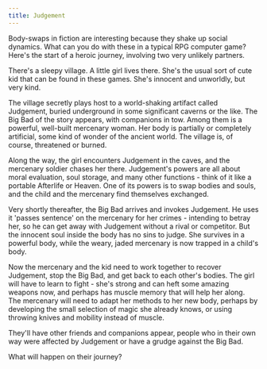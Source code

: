 ```yaml
---
title: Judgement
---
```


Body-swaps in fiction are interesting because they shake up social dynamics.
What can you do with these in a typical RPG computer game?
Here's the start of a heroic journey, involving two very unlikely partners.

<!-- more -->

There's a sleepy village.
A little girl lives there.
She's the usual sort of cute kid that can be found in these games.
She's innocent and unworldly, but very kind.

The village secretly plays host to a world-shaking artifact called
Judgement, buried underground in some significant caverns or the like.
The Big Bad of the story appears, with companions in tow.
Among them is a powerful, well-built mercenary woman.
Her body is partially or completely artificial, some kind of wonder
of the ancient world.
The village is, of course, threatened or burned.

Along the way, the girl encounters Judgement in the caves,
and the mercenary soldier chases her there.
Judgement's powers are all about moral evaluation, soul storage,
and many other functions - think of it like a portable Afterlife or Heaven.
One of its powers is to swap bodies and souls,
and the child and the mercenary find themselves exchanged.

Very shortly thereafter, the Big Bad arrives and invokes Judgement.
He uses it 'passes sentence' on the mercenary for her crimes -
intending to betray her, so he can get away with Judgement without a rival or competitor.
But the innocent soul inside the body has no sins to judge.
She survives in a powerful body,
while the weary, jaded mercenary is now trapped in a child's body.

Now the mercenary and the kid need to work together
to recover Judgement, stop the Big Bad, and get back to each other's bodies.
The girl will have to learn to fight - she's strong and can heft
some amazing weapons now, and perhaps has muscle memory that will help her along.
The mercenary will need to adapt her methods to her new body,
perhaps by developing the small selection of magic she already knows,
or using throwing knives and mobility instead of muscle.

They'll have other friends and companions appear,
people who in their own way were affected by Judgement
or have a grudge against the Big Bad.

What will happen on their journey?

